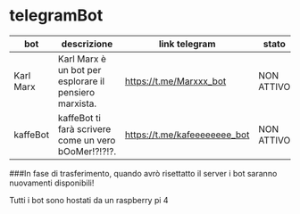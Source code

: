 # telegramBot

bot | descrizione | link telegram | stato
--- | ----------- | ------------- | -----
Karl Marx | Karl Marx è un bot per esplorare il pensiero marxista. | https://t.me/Marxxx_bot | NON ATTIVO
kaffeBot | kaffeBot ti farà scrivere come un vero bOoMer!?!?!?. | https://t.me/kafeeeeeeee_bot | NON ATTIVO

###In fase di trasferimento, quando avrò risettatto il server i bot saranno nuovamenti disponibili!

Tutti i bot sono hostati da un raspberry pi 4

